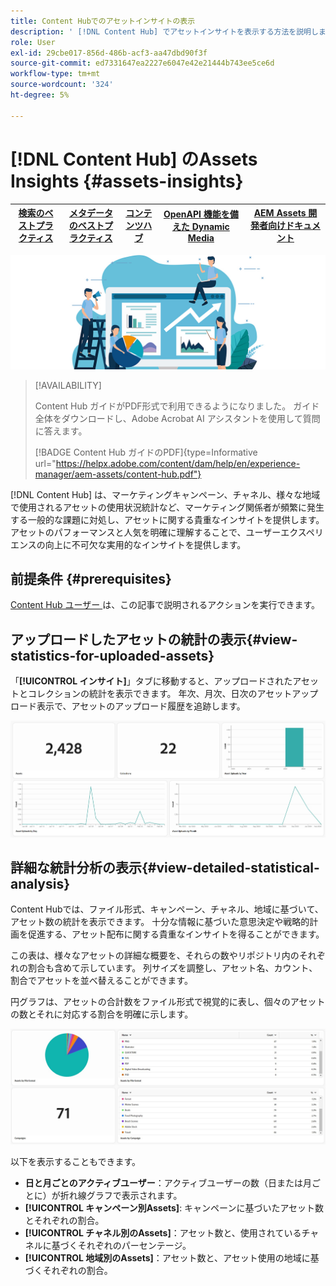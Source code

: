 ```yaml
---
title: Content Hubでのアセットインサイトの表示
description: ' [!DNL Content Hub] でアセットインサイトを表示する方法を説明します。'
role: User
exl-id: 29cbe017-856d-486b-acf3-aa47dbd90f3f
source-git-commit: ed7331647ea2227e6047e42e21444b743ee5ce6d
workflow-type: tm+mt
source-wordcount: '324'
ht-degree: 5%

---
```


# [!DNL Content Hub] のAssets Insights {#assets-insights}

| [検索のベストプラクティス](/help/assets/search-best-practices.md) | [メタデータのベストプラクティス](/help/assets/metadata-best-practices.md) | [コンテンツハブ](/help/assets/product-overview.md) | [OpenAPI 機能を備えた Dynamic Media](/help/assets/dynamic-media-open-apis-overview.md) | [AEM Assets 開発者向けドキュメント](https://developer.adobe.com/experience-cloud/experience-manager-apis/) |
| ------------- | --------------------------- |---------|----|-----|

![Assets インサイト ](assets/asset-insights-banner.jpg)

>[!AVAILABILITY]
>
>Content Hub ガイドがPDF形式で利用できるようになりました。 ガイド全体をダウンロードし、Adobe Acrobat AI アシスタントを使用して質問に答えます。
>
>[!BADGE Content Hub ガイドのPDF]{type=Informative url="https://helpx.adobe.com/content/dam/help/en/experience-manager/aem-assets/content-hub.pdf"}

[!DNL Content Hub] は、マーケティングキャンペーン、チャネル、様々な地域で使用されるアセットの使用状況統計など、マーケティング関係者が頻繁に発生する一般的な課題に対処し、アセットに関する貴重なインサイトを提供します。 アセットのパフォーマンスと人気を明確に理解することで、ユーザーエクスペリエンスの向上に不可欠な実用的なインサイトを提供します。

## 前提条件 {#prerequisites}

[Content Hub ユーザー ](deploy-content-hub.md#onboard-content-hub-users) は、この記事で説明されるアクションを実行できます。

## アップロードしたアセットの統計の表示{#view-statistics-for-uploaded-assets}

「**[!UICONTROL インサイト]**」タブに移動すると、アップロードされたアセットとコレクションの統計を表示できます。 年次、月次、日次のアセットアップロード表示で、アセットのアップロード履歴を追跡します。

![ アセット統計のアップロード ](assets/assets-insights.jpg)

<!-- You can track the upload history of your assets over the past 30 days or gain a more comprehensive view with data spanning the last 12 months. This feature enables you to evaluate the upload count of assets.  -->

<!-- Go to the **[!UICONTROL [!DNL Insights]]** tab.

2. Select the desired time frame to view the statistics; you can opt for either last 30 days or last 12 months.

Data for the selected time frame is displayed, including the upload count for the specified duration. -->

## 詳細な統計分析の表示{#view-detailed-statistical-analysis}

Content Hubでは、ファイル形式、キャンペーン、チャネル、地域に基づいて、アセット数の統計を表示できます。 十分な情報に基づいた意思決定や戦略的計画を促進する、アセット配布に関する貴重なインサイトを得ることができます。

この表は、様々なアセットの詳細な概要を、それらの数やリポジトリ内のそれぞれの割合も含めて示しています。 列サイズを調整し、アセット名、カウント、割合でアセットを並べ替えることができます。

円グラフは、アセットの合計数をファイル形式で視覚的に表し、個々のアセットの数とそれに対応する割合を明確に示します。

![ アセットタイプ統計別のアセット数 ](assets/insights-categorial-view.jpg)

以下を表示することもできます。

* **日と月ごとのアクティブユーザー**：アクティブユーザーの数（日または月ごとに）が折れ線グラフで表示されます。
* **[!UICONTROL キャンペーン別Assets]**: キャンペーンに基づいたアセット数とそれぞれの割合。
* **[!UICONTROL チャネル別のAssets]**：アセット数と、使用されているチャネルに基づくそれぞれのパーセンテージ。
* **[!UICONTROL 地域別のAssets]**：アセット数と、アセット使用の地域に基づくそれぞれの割合。
